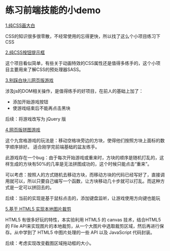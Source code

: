 # 练习前端技能的小demo

[1.纯CSS画大白](https://github.com/wtLemoney/hand_demos/tree/master/da_bai)

CSS的知识很多很零散，不经常使用的忘得更快，所以找了这么个小项目练习下CSS

[2.纯CSS按钮提示框](https://github.com/wtLemoney/hand_demos/tree/master/CSS_only_tooltips)

这个项目看似简单，有些关于动画特效的CSS属性还是值得多练手的，这个小项目主要用来了解CSS的预处理器SASS。

[3.别踩白块儿网页版游戏](https://github.com/wtLemoney/hand_demos/tree/master/white_block)

涉及js的DOM相关操作，是值得练手的好项目，在前人的基础上加了：
 - 添加开始游戏按钮
 - 使游戏结束后不能再点击黑块
 
后续：将游戏改写为 jQuery 版

[4.网页版拼图游戏](https://github.com/wtLemoney/hand_demos/tree/master/puzzle)

这个九宫格游戏的玩法是：移动空格块旁边的方块，使得他们按照方块上面标的数字顺序排好。
适合刚学完前端基础的盆友练手。


此游戏存在一个bug：由于每次开始游戏或重来时，方块的顺序是随机打乱的，这样生成的方块有50%的几率是无法拼图成功的，这个时候只能点击“重来”。

可以考虑：按照人的方式随机去移动方块，而移动方块的代码已经写好了，直接调用就可以，所以只要自己编写一个函数，让方块移动几十步就可以打乱。而这种方式是一定可以拼回去的。


后续：当前的实现是基于鼠标点击的，添加键盘监听，让游戏使用方向键也能玩

[5.基于 HTML5 实现本地图片裁剪](https://github.com/wtLemoney/hand_demos/tree/master/image_cut)

HTML5 有很多好玩的特性，本实验利用 HTML5 的 canvas 技术，结合HTML5的 File API来实现图片的本地裁剪，从一个大图片中选取裁剪区域，然后再进行保存。从中学到了 HTML5 中图片处理的一些 API 以及 JavaScript 代码封装。

后续：考虑实现改变截图区域拖动框的大小。